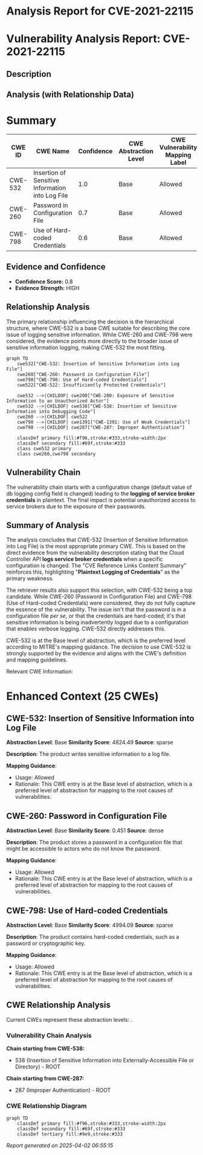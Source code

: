 # Analysis Report for CVE-2021-22115

# Vulnerability Analysis Report: CVE-2021-22115

## Description



## Analysis (with Relationship Data)

# Summary
| CWE ID | CWE Name | Confidence | CWE Abstraction Level | CWE Vulnerability Mapping Label | CWE-Vulnerability Mapping Notes |
|---|---|---|---|---|---|
| CWE-532 | Insertion of Sensitive Information into Log File | 1.0 | Base | Allowed | Primary CWE |
| CWE-260 | Password in Configuration File | 0.7 | Base | Allowed | Secondary Candidate |
| CWE-798 | Use of Hard-coded Credentials | 0.6 | Base | Allowed | Secondary Candidate |

## Evidence and Confidence

*   **Confidence Score:** 0.8
*   **Evidence Strength:** HIGH

## Relationship Analysis
The primary relationship influencing the decision is the hierarchical structure, where CWE-532 is a base CWE suitable for describing the core issue of logging sensitive information. While CWE-260 and CWE-798 were considered, the evidence points more directly to the broader issue of sensitive information logging, making CWE-532 the most fitting.

```mermaid
graph TD
    cwe532["CWE-532: Insertion of Sensitive Information into Log File"]
    cwe260["CWE-260: Password in Configuration File"]
    cwe798["CWE-798: Use of Hard-coded Credentials"]
    cwe522["CWE-522: Insufficiently Protected Credentials"]

    cwe532 -->|CHILDOF| cwe200["CWE-200: Exposure of Sensitive Information to an Unauthorized Actor"]
    cwe532 -->|CHILDOF| cwe538["CWE-538: Insertion of Sensitive Information into Debugging Code"]
    cwe260 -->|CHILDOF| cwe522
    cwe798 -->|CHILDOF| cwe1391["CWE-1391: Use of Weak Credentials"]
    cwe798 -->|CHILDOF| cwe287["CWE-287: Improper Authentication"]

    classDef primary fill:#f96,stroke:#333,stroke-width:2px
    classDef secondary fill:#69f,stroke:#333
    class cwe532 primary
    class cwe260,cwe798 secondary
```

## Vulnerability Chain
The vulnerability chain starts with a configuration change (default value of db logging config field is changed) leading to the **logging of service broker credentials** in plaintext. The final impact is potential unauthorized access to service brokers due to the exposure of their passwords.

## Summary of Analysis
The analysis concludes that CWE-532 (Insertion of Sensitive Information into Log File) is the most appropriate primary CWE. This is based on the direct evidence from the vulnerability description stating that the Cloud Controller API **logs service broker credentials** when a specific configuration is changed. The "CVE Reference Links Content Summary" reinforces this, highlighting "**Plaintext Logging of Credentials**" as the primary weakness.

The retriever results also support this selection, with CWE-532 being a top candidate. While CWE-260 (Password in Configuration File) and CWE-798 (Use of Hard-coded Credentials) were considered, they do not fully capture the essence of the vulnerability. The issue isn't that the password is in a configuration file *per se*, or that the credentials are hard-coded; it's that sensitive information is being inadvertently logged due to a configuration that enables verbose logging. CWE-532 directly addresses this.

CWE-532 is at the Base level of abstraction, which is the preferred level according to MITRE's mapping guidance. The decision to use CWE-532 is strongly supported by the evidence and aligns with the CWE's definition and mapping guidelines.

Relevant CWE Information:

# Enhanced Context (25 CWEs)

## CWE-532: Insertion of Sensitive Information into Log File
**Abstraction Level**: Base
**Similarity Score**: 4824.49
**Source**: sparse

**Description**:
The product writes sensitive information to a log file.

**Mapping Guidance**:
- Usage: Allowed
- Rationale: This CWE entry is at the Base level of abstraction, which is a preferred level of abstraction for mapping to the root causes of vulnerabilities.

## CWE-260: Password in Configuration File
**Abstraction Level**: Base
**Similarity Score**: 0.451
**Source**: dense

**Description**:
The product stores a password in a configuration file that might be accessible to actors who do not know the password.

**Mapping Guidance**:
- Usage: Allowed
- Rationale: This CWE entry is at the Base level of abstraction, which is a preferred level of abstraction for mapping to the root causes of vulnerabilities.

## CWE-798: Use of Hard-coded Credentials
**Abstraction Level**: Base
**Similarity Score**: 4994.09
**Source**: sparse

**Description**:
The product contains hard-coded credentials, such as a password or cryptographic key.

**Mapping Guidance**:
- Usage: Allowed
- Rationale: This CWE entry is at the Base level of abstraction, which is a preferred level of abstraction for mapping to the root causes of vulnerabilities.


## CWE Relationship Analysis

Current CWEs represent these abstraction levels: .


### Vulnerability Chain Analysis

**Chain starting from CWE-538:**
- 538 (Insertion of Sensitive Information into Externally-Accessible File or Directory) - ROOT


**Chain starting from CWE-287:**
- 287 (Improper Authentication) - ROOT



### CWE Relationship Diagram

```mermaid
graph TD
    classDef primary fill:#f96,stroke:#333,stroke-width:2px
    classDef secondary fill:#69f,stroke:#333
    classDef tertiary fill:#9e9,stroke:#333
```



*Report generated on 2025-04-02 06:55:15*
